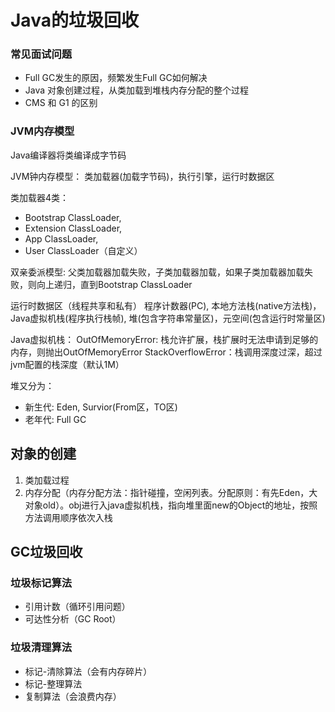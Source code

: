 # Java的垃圾回收

### 常见面试问题

- Full GC发生的原因，频繁发生Full GC如何解决
- Java 对象创建过程，从类加载到堆栈内存分配的整个过程
- CMS 和 G1 的区别

### JVM内存模型

Java编译器将类编译成字节码

JVM钟内存模型： 类加载器(加载字节码)，执行引擎，运行时数据区


类加载器4类：
- Bootstrap ClassLoader,
- Extension ClassLoader,
- App ClassLoader,
- User ClassLoader（自定义）
  
双亲委派模型: 父类加载器加载失败，子类加载器加载，如果子类加载器加载失败，则向上递归，直到Bootstrap ClassLoader

运行时数据区（线程共享和私有）
程序计数器(PC), 本地方法栈(native方法栈)，Java虚拟机栈(程序执行栈帧), 堆(包含字符串常量区)，元空间(包含运行时常量区)

Java虚拟机栈：
OutOfMemoryError: 栈允许扩展，栈扩展时无法申请到足够的内存，则抛出OutOfMemoryError
StackOverflowError：栈调用深度过深，超过jvm配置的栈深度（默认1M）


堆又分为：

- 新生代: Eden, Survior(From区，TO区)
- 老年代: Full GC
 

## 对象的创建

1. 类加载过程
2. 内存分配（内存分配方法：指针碰撞，空闲列表。分配原则：有先Eden，大对象old）。obj进行入java虚拟机栈，指向堆里面new的Object的地址，按照方法调用顺序依次入栈

## GC垃圾回收

### 垃圾标记算法
- 引用计数（循环引用问题）
- 可达性分析（GC Root）

### 垃圾清理算法
- 标记-清除算法（会有内存碎片）
- 标记-整理算法
- 复制算法（会浪费内存）


